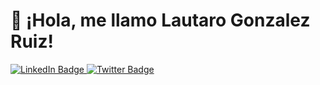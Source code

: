  <h1>👋 ¡Hola, me llamo Lautaro Gonzalez Ruiz!</h1>
<div id="badges">
  <a href="https://www.linkedin.com/in/lautagruiz/">
    <img src="https://img.shields.io/badge/LinkedIn-blue?style=for-the-badge&logo=linkedin&logoColor=white" alt="LinkedIn Badge"/>
  </a>
  <a href="lautawork@gmail.com">
    <img src="https://img.shields.io/badge/Gmail-red?style=for-the-badge&logo=gmail&logoColor=white" alt="Twitter Badge"/>
  </a>
</div> 
